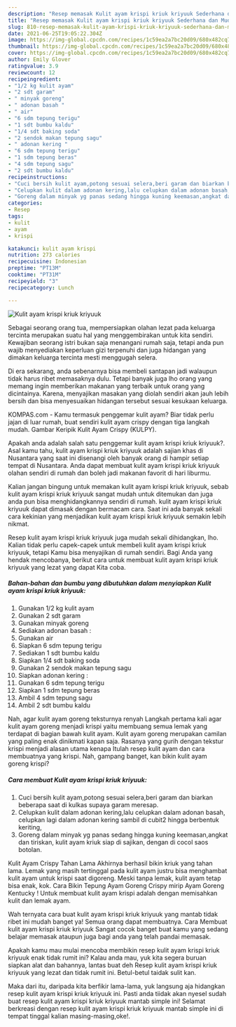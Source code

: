 ```yaml
---
description: "Resep memasak Kulit ayam krispi kriuk kriyuuk Sederhana dan Mudah Dibuat"
title: "Resep memasak Kulit ayam krispi kriuk kriyuuk Sederhana dan Mudah Dibuat"
slug: 810-resep-memasak-kulit-ayam-krispi-kriuk-kriyuuk-sederhana-dan-mudah-dibuat
date: 2021-06-25T19:05:22.304Z
image: https://img-global.cpcdn.com/recipes/1c59ea2a7bc20d09/680x482cq70/kulit-ayam-krispi-kriuk-kriyuuk-foto-resep-utama.jpg
thumbnail: https://img-global.cpcdn.com/recipes/1c59ea2a7bc20d09/680x482cq70/kulit-ayam-krispi-kriuk-kriyuuk-foto-resep-utama.jpg
cover: https://img-global.cpcdn.com/recipes/1c59ea2a7bc20d09/680x482cq70/kulit-ayam-krispi-kriuk-kriyuuk-foto-resep-utama.jpg
author: Emily Glover
ratingvalue: 3.9
reviewcount: 12
recipeingredient:
- "1/2 kg kulit ayam"
- "2 sdt garam"
- " minyak goreng"
- " adonan basah "
- " air"
- "6 sdm tepung terigu"
- "1 sdt bumbu kaldu"
- "1/4 sdt baking soda"
- "2 sendok makan tepung sagu"
- " adonan kering "
- "6 sdm tepung terigu"
- "1 sdm tepung beras"
- "4 sdm tepung sagu"
- "2 sdt bumbu kaldu"
recipeinstructions:
- "Cuci bersih kulit ayam,potong sesuai selera,beri garam dan biarkan beberapa saat di kulkas supaya garam meresap."
- "Celupkan kulit dalam adonan kering,lalu celupkan dalam adonan basah, celupkan lagi dalam adonan kering sambil di cubit2 hingga berbentuk keriting,"
- "Goreng dalam minyak yg panas sedang hingga kuning keemasan,angkat dan tiriskan, kulit ayam kriuk siap di sajikan, dengan di cocol saos botolan."
categories:
- Resep
tags:
- kulit
- ayam
- krispi

katakunci: kulit ayam krispi 
nutrition: 273 calories
recipecuisine: Indonesian
preptime: "PT13M"
cooktime: "PT31M"
recipeyield: "3"
recipecategory: Lunch

---
```



![Kulit ayam krispi kriuk kriyuuk](https://img-global.cpcdn.com/recipes/1c59ea2a7bc20d09/680x482cq70/kulit-ayam-krispi-kriuk-kriyuuk-foto-resep-utama.jpg)

Sebagai seorang orang tua, mempersiapkan olahan lezat pada keluarga tercinta merupakan suatu hal yang menggembirakan untuk kita sendiri. Kewajiban seorang istri bukan saja menangani rumah saja, tetapi anda pun wajib menyediakan keperluan gizi terpenuhi dan juga hidangan yang dimakan keluarga tercinta mesti menggugah selera.

Di era  sekarang, anda sebenarnya bisa membeli santapan jadi walaupun tidak harus ribet memasaknya dulu. Tetapi banyak juga lho orang yang memang ingin memberikan makanan yang terbaik untuk orang yang dicintainya. Karena, menyajikan masakan yang diolah sendiri akan jauh lebih bersih dan bisa menyesuaikan hidangan tersebut sesuai kesukaan keluarga. 

KOMPAS.com - Kamu termasuk penggemar kulit ayam? Biar tidak perlu jajan di luar rumah, buat sendiri kulit ayam crispy dengan tiga langkah mudah. Gambar Keripik Kulit Ayam Crispy (KULPY).

Apakah anda adalah salah satu penggemar kulit ayam krispi kriuk kriyuuk?. Asal kamu tahu, kulit ayam krispi kriuk kriyuuk adalah sajian khas di Nusantara yang saat ini disenangi oleh banyak orang di hampir setiap tempat di Nusantara. Anda dapat membuat kulit ayam krispi kriuk kriyuuk olahan sendiri di rumah dan boleh jadi makanan favorit di hari liburmu.

Kalian jangan bingung untuk memakan kulit ayam krispi kriuk kriyuuk, sebab kulit ayam krispi kriuk kriyuuk sangat mudah untuk ditemukan dan juga anda pun bisa menghidangkannya sendiri di rumah. kulit ayam krispi kriuk kriyuuk dapat dimasak dengan bermacam cara. Saat ini ada banyak sekali cara kekinian yang menjadikan kulit ayam krispi kriuk kriyuuk semakin lebih nikmat.

Resep kulit ayam krispi kriuk kriyuuk juga mudah sekali dihidangkan, lho. Kalian tidak perlu capek-capek untuk membeli kulit ayam krispi kriuk kriyuuk, tetapi Kamu bisa menyajikan di rumah sendiri. Bagi Anda yang hendak mencobanya, berikut cara untuk membuat kulit ayam krispi kriuk kriyuuk yang lezat yang dapat Kita coba.

<!--inarticleads1-->

##### Bahan-bahan dan bumbu yang dibutuhkan dalam menyiapkan Kulit ayam krispi kriuk kriyuuk:

1. Gunakan 1/2 kg kulit ayam
1. Gunakan 2 sdt garam
1. Gunakan  minyak goreng
1. Sediakan  adonan basah :
1. Gunakan  air
1. Siapkan 6 sdm tepung terigu
1. Sediakan 1 sdt bumbu kaldu
1. Siapkan 1/4 sdt baking soda
1. Gunakan 2 sendok makan tepung sagu
1. Siapkan  adonan kering :
1. Gunakan 6 sdm tepung terigu
1. Siapkan 1 sdm tepung beras
1. Ambil 4 sdm tepung sagu
1. Ambil 2 sdt bumbu kaldu


Nah, agar kulit ayam goreng teksturnya renyah Langkah pertama kali agar kulit ayam goreng menjadi krispi yaitu membuang semua lemak yang terdapat di bagian bawah kulit ayam. Kulit ayam goreng merupakan camilan yang paling enak dinikmati kapan saja. Rasanya yang gurih dengan tekstur krispi menjadi alasan utama kenapa Itulah resep kulit ayam dan cara membuatnya yang krispi. Nah, gampang banget, kan bikin kulit ayam goreng krispi? 

<!--inarticleads2-->

##### Cara membuat Kulit ayam krispi kriuk kriyuuk:

1. Cuci bersih kulit ayam,potong sesuai selera,beri garam dan biarkan beberapa saat di kulkas supaya garam meresap.
1. Celupkan kulit dalam adonan kering,lalu celupkan dalam adonan basah, celupkan lagi dalam adonan kering sambil di cubit2 hingga berbentuk keriting,
1. Goreng dalam minyak yg panas sedang hingga kuning keemasan,angkat dan tiriskan, kulit ayam kriuk siap di sajikan, dengan di cocol saos botolan.


Kulit Ayam Crispy Tahan Lama Akhirnya berhasil bikin kriuk yang tahan lama. Lemak yang masih tertinggal pada kulit ayam justru bisa menghambat kulit ayam untuk krispi saat digoreng. Meski tanpa lemak, kulit ayam tetap bisa enak, kok. Cara Bikin Tepung Ayam Goreng Crispy mirip Ayam Goreng Kentucky ! Untuk membuat kulit ayam krispi adalah dengan memisahkan kulit dan lemak ayam. 

Wah ternyata cara buat kulit ayam krispi kriuk kriyuuk yang mantab tidak ribet ini mudah banget ya! Semua orang dapat membuatnya. Cara Membuat kulit ayam krispi kriuk kriyuuk Sangat cocok banget buat kamu yang sedang belajar memasak ataupun juga bagi anda yang telah pandai memasak.

Apakah kamu mau mulai mencoba membikin resep kulit ayam krispi kriuk kriyuuk enak tidak rumit ini? Kalau anda mau, yuk kita segera buruan siapkan alat dan bahannya, lantas buat deh Resep kulit ayam krispi kriuk kriyuuk yang lezat dan tidak rumit ini. Betul-betul taidak sulit kan. 

Maka dari itu, daripada kita berfikir lama-lama, yuk langsung aja hidangkan resep kulit ayam krispi kriuk kriyuuk ini. Pasti anda tiidak akan nyesel sudah buat resep kulit ayam krispi kriuk kriyuuk mantab simple ini! Selamat berkreasi dengan resep kulit ayam krispi kriuk kriyuuk mantab simple ini di tempat tinggal kalian masing-masing,oke!.

